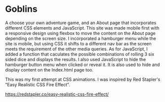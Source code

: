 # Goblins
A choose your own adventure game, and an About page that incorporates different CSS elements and JavaScript. This site was made mobile first with a responsive design using flexbox to move the content on the About page depending on the screen size. I incorporated a hamburger menu while the site is mobile, but using CSS it shifts to a different nav bar as the screen meets the requirement of the other media queries. As for JavaScript, I added a function that caculates the possible combinations of rolling 3 six sided dice and displays the results. I also used JavaScript to hide the hamburger button menu when clicked or reveal it. It is also used to hide and display content on the Index.html page too.

This was my first attempt at CSS animations. I was inspired by Red Stapler's "Easy Realistic CSS Fire Effect".

https://redstapler.co/easy-realistic-css-fire-effect/
